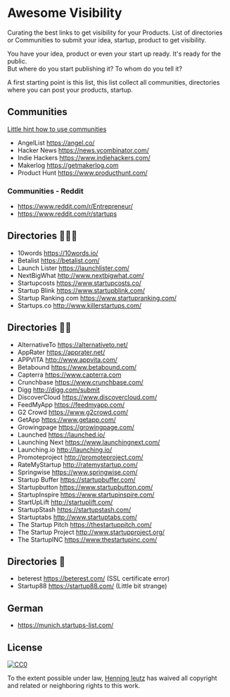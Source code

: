 Awesome Visibility
======

Curating the best links to get visibility for your Products. 
List of directories or Communities to submit your idea, startup, product to get visibility.

You have your idea, product or even your start up ready. It's ready for the public.  
But where do you start publishing it? To whom do you tell it? 

A first starting point is this list, this list collect all communities, directories where you can post your products, startup. 


Communities
------

[Little hint how to use communities](communities.md)

- AngelList https://angel.co/
- Hacker News https://news.ycombinator.com/
- Indie Hackers https://www.indiehackers.com/
- Makerlog https://getmakerlog.com 
- Product Hunt https://www.producthunt.com/

### Communities - Reddit

- https://www.reddit.com/r/Entrepreneur/
- https://www.reddit.com/r/startups


Directories 🌟🌟🌟
------

- 10words https://10words.io/
- Betalist https://betalist.com/
- Launch Lister https://launchlister.com/
- NextBigWhat http://www.nextbigwhat.com/
- Startupcosts https://www.startupcosts.co/
- Startup Blink https://www.startupblink.com/
- Startup Ranking.com https://www.startupranking.com/
- Startups.co http://www.killerstartups.com/

Directories 🌟🌟
------

- AlternativeTo https://alternativeto.net/
- AppRater https://apprater.net/
- APPVITA  http://www.appvita.com/
- Betabound https://www.betabound.com/
- Capterra https://www.capterra.com
- Crunchbase https://www.crunchbase.com/
- Digg http://digg.com/submit
- DiscoverCloud https://www.discovercloud.com/
- FeedMyApp https://feedmyapp.com/
- G2 Crowd https://www.g2crowd.com/
- GetApp https://www.getapp.com/
- Growingpage https://growingpage.com/
- Launched https://launched.io/
- Launching Next https://www.launchingnext.com/
- Launching.io http://launching.io/
- Promoteproject http://promoteproject.com/
- RateMyStartup http://ratemystartup.com/
- Springwise https://www.springwise.com/
- Startup Buffer https://startupbuffer.com/
- Startupbutton https://www.startupbutton.com/
- StartupInspire https://www.startupinspire.com/
- StartUpLift http://startuplift.com/
- StartupStash https://startupstash.com/
- Startuptabs http://www.startuptabs.com/
- The Startup Pitch https://thestartuppitch.com/
- The Startup Project http://www.startupproject.org/
- The StartupINC https://www.thestartupinc.com/


Directories 🌟
------

- beterest https://beterest.com/ (SSL certificate error)
- Startup88 https://startup88.com/ (Little bit strange)

German
------

- https://munich.startups-list.com/


## License

[![CC0](http://mirrors.creativecommons.org/presskit/buttons/88x31/svg/cc-zero.svg)](https://creativecommons.org/publicdomain/zero/1.0/)

To the extent possible under law, [Henning leutz](https://twitter.com/de_henne) has waived all copyright and related or neighboring rights to this work.

